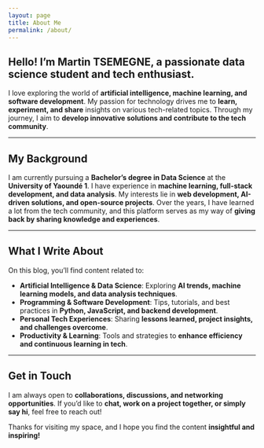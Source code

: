 ```yaml
---
layout: page
title: About Me
permalink: /about/
---
```



## Hello! I’m Martin TSEMEGNE, a passionate data science student and tech enthusiast.
I love exploring the world of **artificial intelligence, machine learning, and software development**. My passion for technology drives me to **learn, experiment, and share** insights on various tech-related topics. Through my journey, I aim to **develop innovative solutions and contribute to the tech community**.

---

## My Background
I am currently pursuing a **Bachelor’s degree in Data Science** at the **University of Yaoundé 1**. I have experience in **machine learning, full-stack development, and data analysis**. My interests lie in **web development, AI-driven solutions, and open-source projects**. Over the years, I have learned a lot from the tech community, and this platform serves as my way of **giving back by sharing knowledge and experiences**.

---

## What I Write About
On this blog, you’ll find content related to:

- **Artificial Intelligence & Data Science**: Exploring **AI trends, machine learning models, and data analysis techniques**.
- **Programming & Software Development**: Tips, tutorials, and best practices in **Python, JavaScript, and backend development**.
- **Personal Tech Experiences**: Sharing **lessons learned, project insights, and challenges overcome**.
- **Productivity & Learning**: Tools and strategies to **enhance efficiency and continuous learning in tech**.

---

## Get in Touch
I am always open to **collaborations, discussions, and networking opportunities**. If you’d like to **chat, work on a project together, or simply say hi**, feel free to reach out!

Thanks for visiting my space, and I hope you find the content **insightful and inspiring!**
